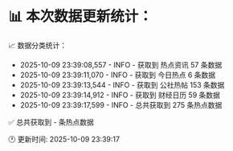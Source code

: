 📊 本次数据更新统计：
==========================

📈 数据分类统计：
- 2025-10-09 23:39:08,557 - INFO - 获取到 热点资讯 57 条数据
- 2025-10-09 23:39:11,070 - INFO - 获取到 今日热点 6 条数据
- 2025-10-09 23:39:13,544 - INFO - 获取到 公社热帖 153 条数据
- 2025-10-09 23:39:14,912 - INFO - 获取到 财经日历 59 条数据
- 2025-10-09 23:39:17,599 - INFO - 总共获取到 275 条热点数据

✅ 总共获取到 - 条热点数据

🕐 更新时间: 2025-10-09 23:39:17
